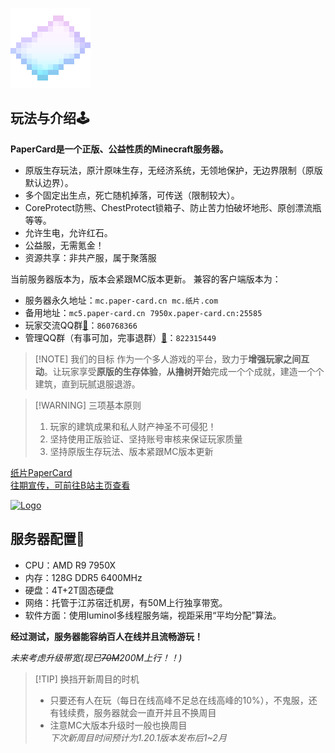 ![](/picture/papercard.png)
## 玩法与介绍🕹️
**PaperCard是一个正版、公益性质的Minecraft服务器。**
- 原版生存玩法，原汁原味生存，无经济系统，无领地保护，无边界限制（原版默认边界）。
- 多个固定出生点，死亡随机掉落，可传送（限制较大）。
- CoreProtect防熊、ChestProtect锁箱子、防止苦力怕破坏地形、原创漂流瓶等等。
- 允许生电，允许红石。
- 公益服，无需氪金！
- 资源共享：非共产服，属于聚落服

当前服务器版本为<Badge type="warning" text="1.20.4" />，版本会紧跟MC版本更新。
兼容的客户端版本为：<Badge type="danger" text="1.20.X" />

- 服务器永久地址：`mc.paper-card.cn`&nbsp;&nbsp;`mc.纸片.com`
- 备用地址：`mc5.paper-card.cn`&nbsp;&nbsp;`7950x.paper-card.cn:25585`
- 玩家交流QQ群[💬](https://qm.qq.com/q/h4bhuLRoDC)：`860768366`
- 管理QQ群（有事可加，完事退群）[💬](https://qm.qq.com/q/ttqwcWmVYA)：`822315449`

> [!NOTE] 我们的目标
> 作为一个多人游戏的平台，致力于**增强玩家之间互动**。让玩家享受**原版的生存体验**，**从撸树开始**完成一个个成就，建造一个个建筑，直到玩腻退服退游。

> [!WARNING] 三项基本原则
> 1. 玩家的建筑成果和私人财产神圣不可侵犯！
> 2. 坚持使用正版验证、坚持账号审核来保证玩家质量
> 3. 坚持原版生存玩法、版本紧跟MC版本更新

<div class="linkcardbili">
  <a href="https://space.bilibili.com/391939252" target="_blank">
    <p class="description">纸片PaperCard<br><span>往期宣传，可前往B站主页查看</span></p>
    <div class="logo">
        <img alt="Logo" width="70px" height="70px" src="/picture/blil.webp" />
    </div>
  </a>
</div>

## 服务器配置🚀
- CPU：AMD R9 7950X
- 内存：128G DDR5 6400MHz
- 硬盘：4T+2T固态硬盘
- 网络：托管于江苏宿迁机房，有50M上行独享带宽。 
- 软件方面：使用luminol多线程服务端，视距采用“平均分配”算法。

**经过测试，服务器能容纳百人在线并且流畅游玩！**

*未来考虑升级带宽(现已~~70M~~200M上行！！)*

> [!TIP] 换挡开新周目的时机
> - 只要还有人在玩（每日在线高峰不足总在线高峰的10%），不鬼服，还有钱续费，服务器就会一直开并且不换周目
> - 注意MC大版本升级时一般也换周目  
> *下次新周目时间预计为1.20.1版本发布后1~2月*